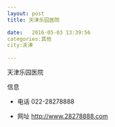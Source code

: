 ```yaml
--- 
layout: post 
title: 天津乐园医院

date:   2016-05-03 13:39:56 
categories:其他  
city:天津
  
--- 
```

   
天津乐园医院

信息
 - 电话 022-28278888

 - 网址 http://www.28278888.com



